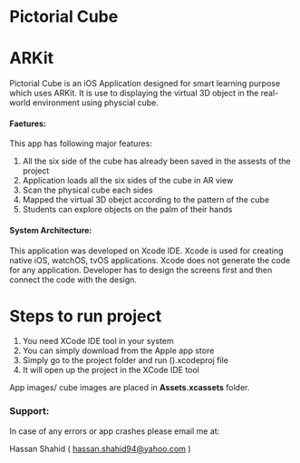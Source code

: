 # Pictorial Cube

# ARKit

Pictorial Cube is an iOS Application designed for smart learning purpose which uses ARKit. It is use to displaying the virtual 3D object in the real-world environment using physcial cube.

#### Faetures:
This app has following major features:
1. All the six side of the cube has already been saved in the assests of the project
2. Application loads all the six sides of the cube in AR view
3. Scan the physical cube each sides 
4. Mapped the virtual 3D obejct according to the pattern of the cube
5. Students can explore objects on the palm of their hands

#### System Architecture:
This application was developed on Xcode IDE. Xcode is used for creating native iOS, watchOS, tvOS applications. Xcode does not generate the code for any application. Developer has to design the screens first and then connect the code with the design.

# Steps  to run project
1. You need XCode IDE tool in your system
2. You can simply download from the Apple app store
3. Simply go to the project folder and run ().xcodeproj file
4. It will open up the project in the XCode IDE tool

App images/ cube images are placed in **Assets.xcassets** folder.


### Support:
In case of any errors or app crashes please email me at:

Hassan Shahid ( [hassan.shahid94@yahoo.com](hassan.shahid94@yahoo.com) )


